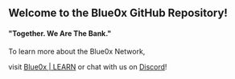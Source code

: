## Welcome to the Blue0x GitHub Repository!

#### "Together. We Are The Bank."

To learn more about the Blue0x Network,

visit [Blue0x | LEARN](https://learn.blue0x.com) or chat with us on [Discord](https://discord.gg/EbBWRSPW63)!















